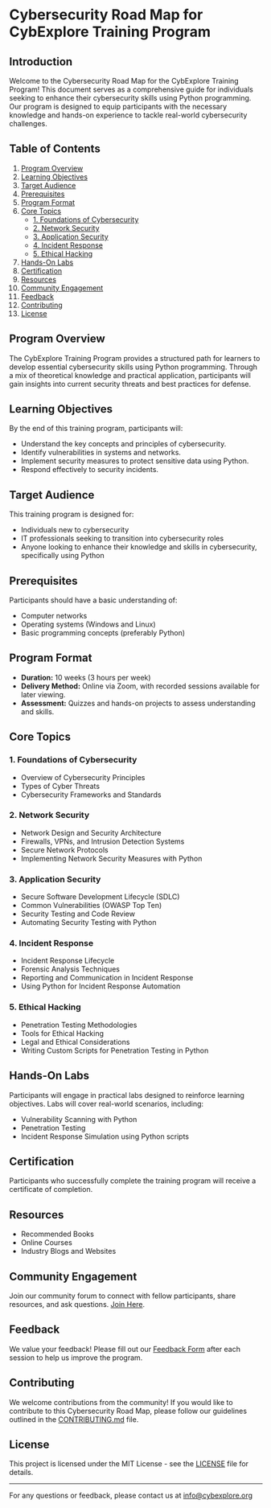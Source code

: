 # Cybersecurity Road Map for CybExplore Training Program

## Introduction

Welcome to the Cybersecurity Road Map for the CybExplore Training Program! This document serves as a comprehensive guide for individuals seeking to enhance their cybersecurity skills using Python programming. Our program is designed to equip participants with the necessary knowledge and hands-on experience to tackle real-world cybersecurity challenges.

## Table of Contents

1. [Program Overview](#program-overview)
2. [Learning Objectives](#learning-objectives)
3. [Target Audience](#target-audience)
4. [Prerequisites](#prerequisites)
5. [Program Format](#program-format)
6. [Core Topics](#core-topics)
   - [1. Foundations of Cybersecurity](#foundations-of-cybersecurity)
   - [2. Network Security](#network-security)
   - [3. Application Security](#application-security)
   - [4. Incident Response](#incident-response)
   - [5. Ethical Hacking](#ethical-hacking)
7. [Hands-On Labs](#hands-on-labs)
8. [Certification](#certification)
9. [Resources](#resources)
10. [Community Engagement](#community-engagement)
11. [Feedback](#feedback)
12. [Contributing](#contributing)
13. [License](#license)

## Program Overview

The CybExplore Training Program provides a structured path for learners to develop essential cybersecurity skills using Python programming. Through a mix of theoretical knowledge and practical application, participants will gain insights into current security threats and best practices for defense.

## Learning Objectives

By the end of this training program, participants will:

- Understand the key concepts and principles of cybersecurity.
- Identify vulnerabilities in systems and networks.
- Implement security measures to protect sensitive data using Python.
- Respond effectively to security incidents.

## Target Audience

This training program is designed for:

- Individuals new to cybersecurity
- IT professionals seeking to transition into cybersecurity roles
- Anyone looking to enhance their knowledge and skills in cybersecurity, specifically using Python

## Prerequisites

Participants should have a basic understanding of:

- Computer networks
- Operating systems (Windows and Linux)
- Basic programming concepts (preferably Python)

## Program Format

- **Duration:** 10 weeks (3 hours per week)
- **Delivery Method:** Online via Zoom, with recorded sessions available for later viewing.
- **Assessment:** Quizzes and hands-on projects to assess understanding and skills.

## Core Topics

### 1. Foundations of Cybersecurity

- Overview of Cybersecurity Principles
- Types of Cyber Threats
- Cybersecurity Frameworks and Standards

### 2. Network Security

- Network Design and Security Architecture
- Firewalls, VPNs, and Intrusion Detection Systems
- Secure Network Protocols
- Implementing Network Security Measures with Python

### 3. Application Security

- Secure Software Development Lifecycle (SDLC)
- Common Vulnerabilities (OWASP Top Ten)
- Security Testing and Code Review
- Automating Security Testing with Python

### 4. Incident Response

- Incident Response Lifecycle
- Forensic Analysis Techniques
- Reporting and Communication in Incident Response
- Using Python for Incident Response Automation

### 5. Ethical Hacking

- Penetration Testing Methodologies
- Tools for Ethical Hacking
- Legal and Ethical Considerations
- Writing Custom Scripts for Penetration Testing in Python

## Hands-On Labs

Participants will engage in practical labs designed to reinforce learning objectives. Labs will cover real-world scenarios, including:

- Vulnerability Scanning with Python
- Penetration Testing
- Incident Response Simulation using Python scripts

## Certification

Participants who successfully complete the training program will receive a certificate of completion.

## Resources

- Recommended Books
- Online Courses
- Industry Blogs and Websites

## Community Engagement

Join our community forum to connect with fellow participants, share resources, and ask questions. [Join Here](#).

## Feedback

We value your feedback! Please fill out our [Feedback Form](#) after each session to help us improve the program.

## Contributing

We welcome contributions from the community! If you would like to contribute to this Cybersecurity Road Map, please follow our guidelines outlined in the [CONTRIBUTING.md](CONTRIBUTING.md) file.

## License

This project is licensed under the MIT License - see the [LICENSE](LICENSE) file for details.

---

For any questions or feedback, please contact us at [info@cybexplore.org](mailto:info@cybexplore.com)
